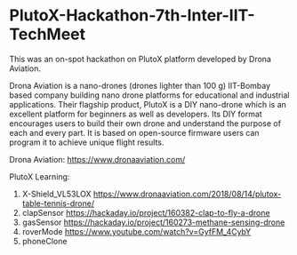# PlutoX-Hackathon-7th-Inter-IIT-TechMeet
This was an on-spot hackathon on PlutoX platform developed by Drona Aviation.

Drona Aviation is a nano-drones (drones lighter than 100 g) IIT-Bombay based company building nano drone platforms for educational and industrial applications. 
Their flagship product, PlutoX is a DIY nano-drone which is an excellent platform for beginners as well as developers. Its DIY format encourages users to build their own drone and understand the purpose of each and every part. It is based on open-source firmware users can program it to achieve unique flight results.

Drona Aviation: https://www.dronaaviation.com/ 

PlutoX Learning:
1. X-Shield_VL53LOX https://www.dronaaviation.com/2018/08/14/plutox-table-tennis-drone/ 
2. clapSensor https://hackaday.io/project/160382-clap-to-fly-a-drone 
3. gasSensor https://hackaday.io/project/160273-methane-sensing-drone
4. roverMode https://www.youtube.com/watch?v=GyfFM_4CybY
5. phoneClone 
